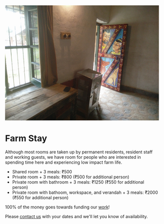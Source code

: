 <!--

Title: Farm Stay

-->

![](/images/room.jpg)

Farm Stay
==

Although most rooms are taken up by permanent residents, resident staff and working guests, we have room for people who are interested in spending time here and experiencing low impact farm life. 

* Shared room + 3 meals: ₹500 
* Private room + 3 meals: ₹800 (₹500 for additional person)
* Private room with bathroom + 3 meals: ₹1250 (₹550 for additional person) 
* Private room with bathoom, workspace, and verandah + 3 meals: ₹2000 (₹550 for additional person)

100% of the money goes towards funding our [work](/?p=work)!

Please [contact us](/?p=contact) with your dates and we'll let you know of availability.

<!--
* camping area
community spaces, meditation area, internet, timings, faq, rules?

-->
